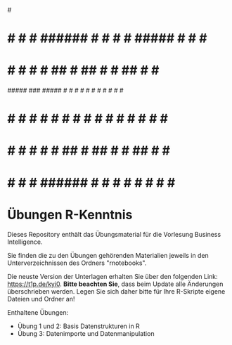 
######        #    #                                            
#     #       #   #  ###### #    # #    # ##### #    # #  ####  
#     #       #  #   #      ##   # ##   #   #   ##   # # #      
######  ##### ###    #####  # #  # # #  #   #   # #  # #  ####  
#   #         #  #   #      #  # # #  # #   #   #  # # #      # 
#    #        #   #  #      #   ## #   ##   #   #   ## # #    # 
#     #       #    # ###### #    # #    #   #   #    # #  ####  
                                                               
# Übungen R-Kenntnis

Dieses Repository enthält das Übungsmaterial für die Vorlesung Business Intelligence.

Sie finden die zu den Übungen gehörenden Materialien jeweils in den Unterverzeichnissen des Ordners "rnotebooks".

Die neuste Version der Unterlagen erhalten Sie über den folgenden Link: <https://t1p.de/kyi0>. **Bitte beachten Sie**, dass beim Update alle Änderungen überschrieben werden. Legen Sie sich daher bitte für Ihre R-Skripte eigene Dateien und Ordner an!

Enthaltene Übungen:

* Übung 1 und 2: Basis Datenstrukturen in R
* Übung 3: Datenimporte und Datenmanipulation
